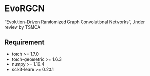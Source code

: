 # EvoRGCN
“Evolution-Driven Randomized Graph Convolutional Networks”, Under review by TSMCA

## Requirement ##

- torch >= 1.7.0
- torch-geometric >= 1.6.3
- numpy >= 1.19.4
- scikit-learn >= 0.23.1